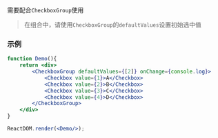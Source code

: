 需要配合`CheckboxGroup`使用
> 在组合中，请使用`CheckboxGroup`的`defaultValues`设置初始选中值

### 示例

<!--start-code-->

```jsx
function Demo(){
    return <div>
        <CheckboxGroup defaultValues={[2]} onChange={console.log}>
            <Checkbox value={1}>A</Checkbox>
            <Checkbox value={2}>B</Checkbox>
            <Checkbox value={3}>C</Checkbox>
            <Checkbox value={4}>D</Checkbox>
        </CheckboxGroup>
    </div>
}

ReactDOM.render(<Demo/>);
```

<!--end-code-->
